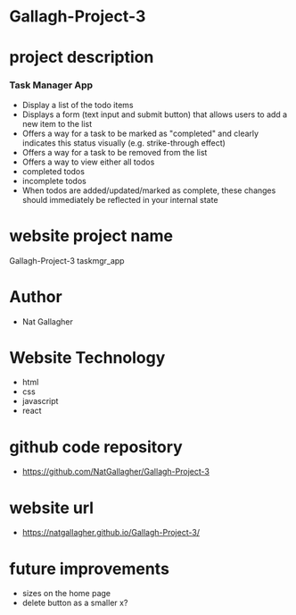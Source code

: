 # Gallagh-Project-3

# project description
### Task Manager App
- Display a list of the todo items
- Displays a form (text input and submit button) that allows users to add a new item to the list
- Offers a way for a task to be marked as "completed" and clearly indicates this status visually (e.g. strike-through effect)
- Offers a way for a task to be removed from the list
- Offers a way to view either
all todos
- completed todos
- incomplete todos
- When todos are added/updated/marked as complete, these changes should immediately be reflected in your internal state

# website project name
Gallagh-Project-3
taskmgr_app

# Author
- Nat Gallagher

# Website Technology
- html
- css
- javascript
- react

# github code repository
- https://github.com/NatGallagher/Gallagh-Project-3

# website url
- https://natgallagher.github.io/Gallagh-Project-3/

# future improvements
- sizes on the home page
- delete button as a smaller x?